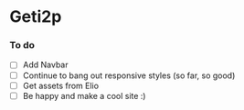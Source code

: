 # Geti2p

### To do
* [ ] Add Navbar
* [ ] Continue to bang out responsive styles (so far, so good)
* [ ] Get assets from Elio 
* [ ] Be happy and make a cool site :) 
